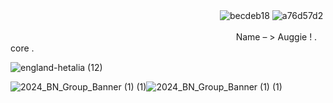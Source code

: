 ㅤㅤㅤㅤㅤㅤㅤㅤㅤㅤㅤㅤㅤㅤㅤㅤㅤㅤㅤㅤㅤㅤㅤㅤㅤㅤ![becdeb18](https://github.com/user-attachments/assets/1080cd16-94f6-487d-9873-00f588569c99) ![a76d57d2](https://github.com/user-attachments/assets/efc9fb20-9324-4d77-9319-b356483bc287)

ㅤㅤㅤㅤㅤㅤㅤㅤㅤㅤㅤㅤㅤㅤㅤㅤㅤㅤㅤㅤㅤㅤㅤㅤㅤㅤㅤㅤName – > Auggie ! . core  . 

![england-hetalia (12)](https://github.com/user-attachments/assets/207c49e0-e5ff-4f72-a745-8af9040b1312)

![2024_BN_Group_Banner (1) (1)](https://github.com/user-attachments/assets/cddaf940-0d8b-45d0-8fa6-5646cdc6f1cf)![2024_BN_Group_Banner (1) (1)](https://github.com/user-attachments/assets/37d8b4ba-66e0-43a7-ab2b-61b2648745d9)













